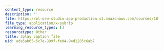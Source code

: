 ```yaml
---
content_type: resource
description: ''
file: https://ol-ocw-studio-app-production.s3.amazonaws.com/courses/18-06sc-linear-algebra-fall-2011/ada5ab655c7e899ffe0494d1285c6ab7_srxexLishgY.srt
file_type: application/x-subrip
learning_resource_types: []
resourcetype: Other
title: 3play caption file
uid: ada5ab65-5c7e-899f-fe04-94d1285c6ab7
---
```

